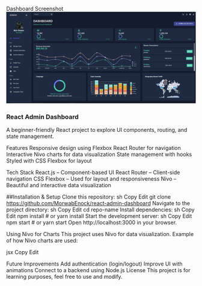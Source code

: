 Dashboard Screenshot
![Dashboard Screenshot](DashboardImage.png)

### React Admin Dashboard ###
A beginner-friendly React project to explore UI components, routing, and state management.

 Features
 Responsive design using Flexbox
 React Router for navigation
 Interactive Nivo charts for data visualization
 State management with hooks
 Styled with CSS Flexbox for layout

 Tech Stack
React.js – Component-based UI
React Router – Client-side navigation
CSS Flexbox – Used for layout and responsiveness
Nivo – Beautiful and interactive data visualization

 ##Installation & Setup
Clone this repository:
sh
Copy
Edit
git clone https://github.com/MorwabEnock/react-admin-dashboard
Navigate to the project directory:
sh
Copy
Edit
cd repo-name
Install dependencies:
sh
Copy
Edit
npm install  # or yarn install
Start the development server:
sh
Copy
Edit
npm start  # or yarn start
Open http://localhost:3000 in your browser.


 Using Nivo for Charts
This project uses Nivo for data visualization. Example of how Nivo charts are used:

jsx
Copy
Edit
<!-- import { ResponsivePie } from '@nivo/pie';

const data = [
  { id: 'JavaScript', label: 'JavaScript', value: 55 },
  { id: 'Python', label: 'Python', value: 30 },
  { id: 'C++', label: 'C++', value: 15 },
];

const MyPieChart = () => (
  <ResponsivePie 
    data={data} 
    margin={{ top: 40, right: 80, bottom: 80, left: 80 }} 
    innerRadius={0.5} 
    padAngle={0.7} 
    colors={{ scheme: 'nivo' }}
  />
); 
export default MyPieChart;

-->

 Future Improvements
Add authentication (login/logout)
Improve UI with animations
Connect to a backend using Node.js
 License
This project is for learning purposes, feel free to use and modify.
